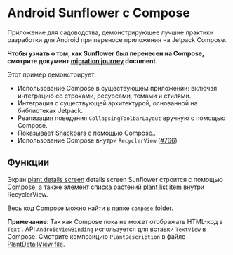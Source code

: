 # Android Sunflower с Compose

Приложение для садоводства, демонстрирующее лучшие практики разработки для Android при переносе приложения на Jetpack Compose.

**Чтобы узнать о том, как Sunflower был перенесен на Compose, смотрите документ [migration journey](docs/MigrationJourney.md) document.**

Этот пример демонстрирует:
* Использование Compose в существующем приложении: включая интеграцию со строками, ресурсами, темами и стилями.
* Интеграция с существующей архитектурой, основанной на библиотеках Jetpack.
* Реализация поведения `CollapsingToolbarLayout` вручную с помощью Compose.
* Показывает [Snackbars](https://material.io/components/snackbars) с помощью Compose..
* Использование Compose внутри `RecyclerView` ([#766](https://github.com/android/sunflower/pull/766))

## Функции

Экран [plant details screen](app/src/main/java/com/google/samples/apps/sunflower/PlantDetailFragment.kt) details screen Sunflower
строится с помощью Compose, а также элемент списка растений [plant list item](app/src/main/java/com/google/samples/apps/sunflower/compose/plantlist/PlantListItemView.kt)
внутри RecyclerView.

Весь код Compose можно найти в папке `compose`
[folder](app/src/main/java/com/google/samples/apps/sunflower/compose).

**Примечание**:  Так как Compose пока не может отображать HTML-код в `Text` . API `AndroidViewBinding` используется 
для вставки `TextView` в Compose. Смотрите композицию `PlantDescription` в файле
[PlantDetailView file](app/src/main/java/com/google/samples/apps/sunflower/compose/plantdetail/PlantDetailView.kt).